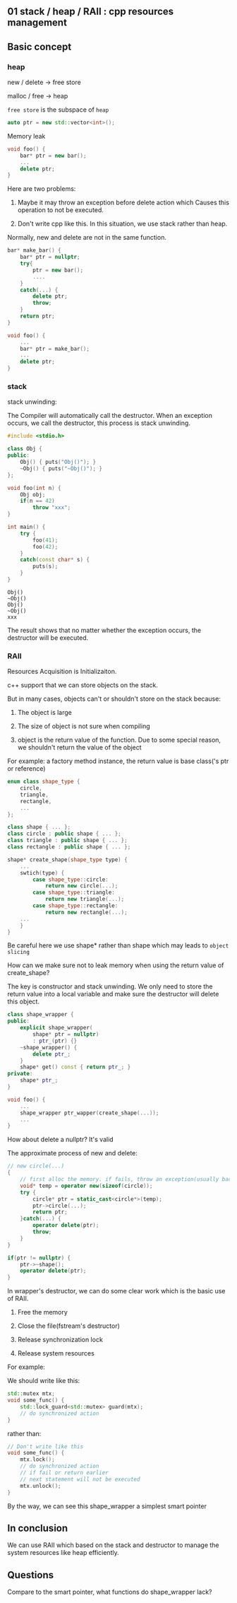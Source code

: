 ## 01 stack / heap / RAII : cpp resources management

## Basic concept 

### heap 

new / delete -> free store 

malloc / free -> heap

`free store` is the subspace of `heap`

```cpp
auto ptr = new std::vector<int>();
```

Memory leak

```cpp
void foo() {
    bar* ptr = new bar();
    ...
    delete ptr;
}
```

Here are two problems:

1. Maybe it may throw an exception before delete action which Causes this operation to not be executed.

2. Don't write cpp like this. In this situation, we use stack rather than heap.

Normally, new and delete are not in the same function.

```cpp
bar* make_bar() {
    bar* ptr = nullptr;
    try{
        ptr = new bar();
        ....
    }
    catch(...) {
        delete ptr;
        throw;
    }
    return ptr;
}

void foo() {
    ...
    bar* ptr = make_bar();
    ...
    delete ptr;
}
```

### stack

stack unwinding: 

The Compiler will automatically call the destructor. When an exception occurs, we call the destructor, this process is stack unwinding.

```cpp
#include <stdio.h>

class Obj {
public:
    Obj() { puts("Obj()"); }
    ~Obj() { puts("~Obj()"); }
};

void foo(int n) {
    Obj obj;
    if(n == 42) 
        throw "xxx";
}

int main() {
    try { 
        foo(41);
        foo(42);
    }
    catch(const char* s) {
        puts(s);
    }
}
```

```
Obj()
~Obj()
Obj()
~Obj()
xxx
```

The result shows that no matter whether the exception occurs, the destructor will be executed.


### RAII 

Resources Acquisition is Initializaiton.

c++ support that we can store objects on the stack.

But in many cases, objects can't or shouldn't store on the stack because:

1. The object is large

2. The size of object is not sure when compiling

3. object is the return value of the function. Due to some special reason, we shouldn't return the value of the object

For example: a factory method instance, the return value is base class('s ptr or reference)

```cpp
enum class shape_type {
    circle,
    triangle,
    rectangle,
    ...
};

class shape { ... };
class circle : public shape { ... };
class triangle : public shape { ... };
class rectangle : public shape { ... };

shape* create_shape(shape_type type) {
    ...
    swtich(type) {
        case shape_type::circle:
            return new circle(...);
        case shape_type::triangle:
            return new triangle(...);
        case shape_type::rectangle:
            return new rectangle(...);
    ...
    }
}
```

Be careful here we use shape* rather than shape which may leads to `object slicing`

How can we make sure not to leak memory when using the return value of create_shape?

The key is constructor and stack unwinding. We only need to store the return value into a local variable and make sure the destructor will delete this object.

```cpp
class shape_wrapper {
public:
    explicit shape_wrapper(
        shape* ptr = nullptr)
        : ptr_(ptr) {}
    ~shape_wrapper() {
        delete ptr_;
    }
    shape* get() const { return ptr_; }
private:
    shape* ptr_;
}

void foo() {
    ...
    shape_wrapper ptr_wapper(create_shape(...));
    ...
}

```

How about delete a nullptr? It's valid

The approximate process of new and delete:

```cpp
// new circle(...)
{
    // first alloc the memory. if fails, throw an exception(usually bac_alloc)
    void* temp = operator new(sizeof(circle));  
    try {
        circle* ptr = static_cast<circle*>(temp);
        ptr->circle(...);
        return ptr;
    }catch(...) {
        operator delete(ptr);
        throw;
    }
}
```

```cpp
if(ptr != nullptr) {
    ptr->~shape();
    operator delete(ptr);
}
```

In wrapper's destructor, we can do some clear work which is the basic use of RAII.

1. Free the memory

2. Close the file(fstream's destructor)

3. Release synchronization lock

4. Release system resources

For example:

We should write like this:

```cpp
std::mutex mtx;
void some_func() {
    std::lock_guard<std::mutex> guard(mtx);
    // do synchronized action
}
```

rather than:
```cpp
// Don't write like this
void some_func() {
    mtx.lock();
    // do synchronized action
    // if fail or return earlier
    // next statement will not be executed
    mtx.unlock();
}
```

By the way, we can see this shape_wrapper a simplest smart pointer

## In conclusion

We can use RAII which based on the stack and destructor to manage the system resources like heap efficiently.

## Questions

Compare to the smart pointer, what functions do shape_wrapper lack?



